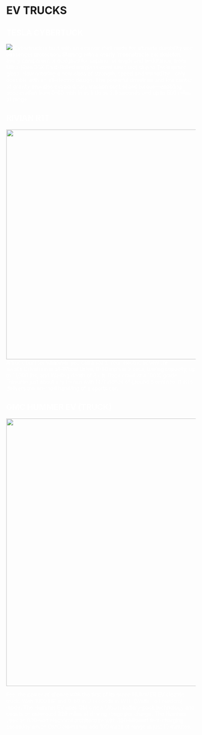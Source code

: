 <!DOCTYPE html>
<HTML>
<HEAD>
	<TITLE>Electric Vehicles(Trucks)</TITLE>
	<META HTTP-EQUIV = "REFRESH CONTENT = "2">
</HEAD>
<imag src="file:///C:/Users/user/Desktop/web%20ass/Photos/back1.webp">
<style>


.clearfix {
  overflow: auto;
}


body {
 background-image: url("https://previews.123rf.com/images/kran77/kran771412/kran77141200023/34533149-circuit-imprim%C3%A9-vector-background-vector-illustration.jpg");}
h1.round1{
border: 3px solid black;
border-radius:9px;
padding: 4px;
background-color:white;
text-align:center;
color:teal;}
div {
  background-color: black;
  width: auto;
  border: 3px solid black;
  border-radius: 9px;
  padding: 30px;
  margin: 20px;
}
div:hover {
  border: 1px solid #777;}
h2{text-align:center;
border-bottom:3px solid grey;}

img {
  float: right;
}


</style>

<BODY>
<h1 class= "round1";>EV TRUCKS</h1>

<div class="clearfix" style=color:white;>


<h2>TESLA CYBERTUCK</h2>
<img  src="https://www.tesla.com/xNVh4yUEc3B9/02_Desktop.jpg";
style="width:auto;height:auto"> 
Cybertruck is built with an exterior shell made for ultimate durability and passenger protection. Starting with a nearly impenetrable exoskeleton, every component is designed for superior strength and endurance, from Ultra-Hard 30X Cold-Rolled stainless-steel structural skin to Tesla armor glass.
Now entering a new class of strength, speed and versatility—only possible with an all-electric design. The powerful drivetrain and low center of gravity provides extraordinary traction control and torque—enabling acceleration from 0-60 mph in as little as 2.9 seconds and up to 500 miles of range.


</div>

<div class="clearfix" style=color:white;>


<h2>RIVIAN R1T</h2>
<img  src="https://nvl5.biz/wp-content/uploads/2020/11/Rivian-R1T-2020....jpg";
style="width:1220px;height:610px"> 
A truck built for whatever you call a road. Your electric adventure awaits.Drivetrain is all-Wheel Drive, 0-60 mph in 3 secs, towing capacity, up to 11,000 lbs, and Wading depth of 3+ ft.
 Rock crawl at a 100% grade. Traverse just about any terrain with 14.9 inches of ground clearance. It also delivers the on-road handling of a sports car.


</div>

<div class="clearfix" style=color:white;>


<h2>GMC HUMMER EV (TRUCK)</h2>
<img  src="https://i.gaw.to/content/photos/49/26/492620-un-premier-30-minutes-au-volant-du-nouveau-gmc-hummer-hev-2022.jpeg";
style="width:1220px;height:710px">

Feel the power of silence with the first of its breed HUMMER EV electric truck. With 1000 HP and 0-60 in 3 seconds in WTF (Watts To Freedom) mode.
The Hummer EV uses GM's new Ultium battery-pack technology and boasts an estimated 329 miles of driving range per charge. The Hummer uses an 800-volt electrical architecture with 350-kilowatt fast-charging capability which GMC claims will add 100 miles of range in just 10 minutes.



</div>

</BODY>
</HTML>
